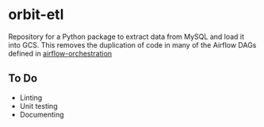 # orbit-etl
Repository for a Python package to extract data from MySQL and load it into GCS. This removes the duplication of code in many of the Airflow DAGs defined in [airflow-orchestration](https://github.com/orbitremit/airflow-orchestration)

## To Do
- Linting
- Unit testing
- Documenting